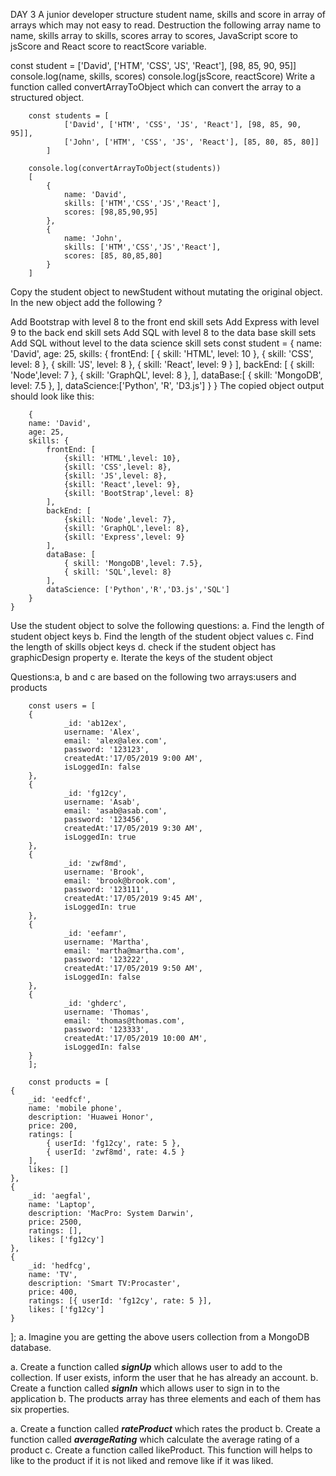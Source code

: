 DAY 3
A junior developer structure student name, skills and score in array of arrays which may not easy to read. Destruction the following array name to name, skills array to skills, scores array to scores, JavaScript score to jsScore and React score to reactScore variable.

const student = ['David', ['HTM', 'CSS', 'JS', 'React'], [98, 85, 90, 95]]
console.log(name, skills, scores)
console.log(jsScore, reactScore)
Write a function called convertArrayToObject which can convert the array to a structured object.

    	const students = [
    			['David', ['HTM', 'CSS', 'JS', 'React'], [98, 85, 90, 95]],
    			['John', ['HTM', 'CSS', 'JS', 'React'], [85, 80, 85, 80]]
    		]

    	console.log(convertArrayToObject(students))
    	[
    		{
    			name: 'David',
    			skills: ['HTM','CSS','JS','React'],
    			scores: [98,85,90,95]
    		},
    		{
    			name: 'John',
    			skills: ['HTM','CSS','JS','React'],
    			scores: [85, 80,85,80]
    		}
    	]

Copy the student object to newStudent without mutating the original object. In the new object add the following ?

Add Bootstrap with level 8 to the front end skill sets
Add Express with level 9 to the back end skill sets
Add SQL with level 8 to the data base skill sets
Add SQL without level to the data science skill sets
const student = {
name: 'David',
age: 25,
skills: {
frontEnd: [
{ skill: 'HTML', level: 10 },
{ skill: 'CSS', level: 8 },
{ skill: 'JS', level: 8 },
{ skill: 'React', level: 9 }
],
backEnd: [
{ skill: 'Node',level: 7 },
{ skill: 'GraphQL', level: 8 },
],
dataBase:[
{ skill: 'MongoDB', level: 7.5 },
],
dataScience:['Python', 'R', 'D3.js']
}
}
The copied object output should look like this:

    	{
    	name: 'David',
    	age: 25,
    	skills: {
    		frontEnd: [
    			{skill: 'HTML',level: 10},
    			{skill: 'CSS',level: 8},
    			{skill: 'JS',level: 8},
    			{skill: 'React',level: 9},
    			{skill: 'BootStrap',level: 8}
    		],
    		backEnd: [
    			{skill: 'Node',level: 7},
    			{skill: 'GraphQL',level: 8},
    			{skill: 'Express',level: 9}
    		],
    		dataBase: [
    			{ skill: 'MongoDB',level: 7.5},
    			{ skill: 'SQL',level: 8}
    		],
    		dataScience: ['Python','R','D3.js','SQL']
    	}
    }

Use the student object to solve the following questions: a. Find the length of student object keys b. Find the length of the student object values c. Find the length of skills object keys d. check if the student object has graphicDesign property e. Iterate the keys of the student object

Questions:a, b and c are based on the following two arrays:users and products

    	const users = [
    	{
    			_id: 'ab12ex',
    			username: 'Alex',
    			email: 'alex@alex.com',
    			password: '123123',
    			createdAt:'17/05/2019 9:00 AM',
    			isLoggedIn: false
    	},
    	{
    			_id: 'fg12cy',
    			username: 'Asab',
    			email: 'asab@asab.com',
    			password: '123456',
    			createdAt:'17/05/2019 9:30 AM',
    			isLoggedIn: true
    	},
    	{
    			_id: 'zwf8md',
    			username: 'Brook',
    			email: 'brook@brook.com',
    			password: '123111',
    			createdAt:'17/05/2019 9:45 AM',
    			isLoggedIn: true
    	},
    	{
    			_id: 'eefamr',
    			username: 'Martha',
    			email: 'martha@martha.com',
    			password: '123222',
    			createdAt:'17/05/2019 9:50 AM',
    			isLoggedIn: false
    	},
    	{
    			_id: 'ghderc',
    			username: 'Thomas',
    			email: 'thomas@thomas.com',
    			password: '123333',
    			createdAt:'17/05/2019 10:00 AM',
    			isLoggedIn: false
    	}
    	];

    	const products = [
    {
    	_id: 'eedfcf',
    	name: 'mobile phone',
    	description: 'Huawei Honor',
    	price: 200,
    	ratings: [
    		{ userId: 'fg12cy', rate: 5 },
    		{ userId: 'zwf8md', rate: 4.5 }
    	],
    	likes: []
    },
    {
    	_id: 'aegfal',
    	name: 'Laptop',
    	description: 'MacPro: System Darwin',
    	price: 2500,
    	ratings: [],
    	likes: ['fg12cy']
    },
    {
    	_id: 'hedfcg',
    	name: 'TV',
    	description: 'Smart TV:Procaster',
    	price: 400,
    	ratings: [{ userId: 'fg12cy', rate: 5 }],
    	likes: ['fg12cy']
    }

];
a. Imagine you are getting the above users collection from a MongoDB database.

a. Create a function called **_signUp_** which allows user to add to the collection. If user exists, inform the user that he has already an account.
b. Create a function called **_signIn_** which allows user to sign in to the application
b. The products array has three elements and each of them has six properties.

a. Create a function called **_rateProduct_** which rates the product
b. Create a function called **_averageRating_** which calculate the average rating of a product
c. Create a function called likeProduct. This function will helps to like to the product if it is not liked and remove like if it was liked.
